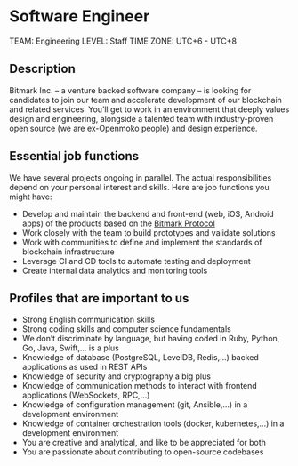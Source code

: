 # Software Engineer

TEAM: Engineering
LEVEL: Staff
TIME ZONE: UTC+6 - UTC+8

## Description

Bitmark Inc. – a venture backed software company – is looking for candidates to join our team and accelerate development of our blockchain and related services. You’ll get to work in an environment that deeply values design and engineering, alongside a talented team with industry-proven open source (we are ex-Openmoko people) and design experience.

## Essential job functions

We have several projects ongoing in parallel. The actual responsibilities depend on your personal interest and skills. Here are job functions you might have:

- Develop and maintain the backend and front-end (web, iOS, Android apps) of the products based on the [Bitmark Protocol](https://bitmark.com/protocol)
- Work closely with the team to build prototypes and validate solutions
- Work with communities to define and implement the standards of blockchain infrastructure
- Leverage CI and CD tools to automate testing and deployment
- Create internal data analytics and monitoring tools

## Profiles that are important to us

- Strong English communication skills
- Strong coding skills and computer science fundamentals
- We don’t discriminate by language, but having coded in Ruby, Python, Go, Java, Swift,... is a plus
- Knowledge of database (PostgreSQL, LevelDB, Redis,...) backed applications as used in REST APIs
- Knowledge of security and cryptography a big plus
- Knowledge of communication methods to interact with frontend applications (WebSockets, RPC,...)
- Knowledge of configuration management (git, Ansible,…) in a development environment
- Knowledge of container orchestration tools (docker, kubernetes,...) in a development environment
- You are creative and analytical, and like to be appreciated for both
- You are passionate about contributing to open-source codebases
